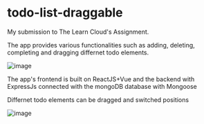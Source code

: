 # todo-list-draggable
My submission to The Learn Cloud's Assignment.

The app provides various functionalities such as adding, deleting, completing and dragging differnet todo elements.


 ![image](https://github.com/Abhijay19/todo-list-draggable/assets/127417011/7afc1d5a-2190-4e2e-8358-ed69ba51e76d)


The app's frontend is built on ReactJS+Vue and the backend with ExpressJs connected with the mongoDB database with Mongoose


Differnet todo elements can be dragged and switched positions


![image](https://github.com/Abhijay19/todo-list-draggable/assets/127417011/f9b61138-e0d8-45f9-842b-dc8eb6172b9e)
